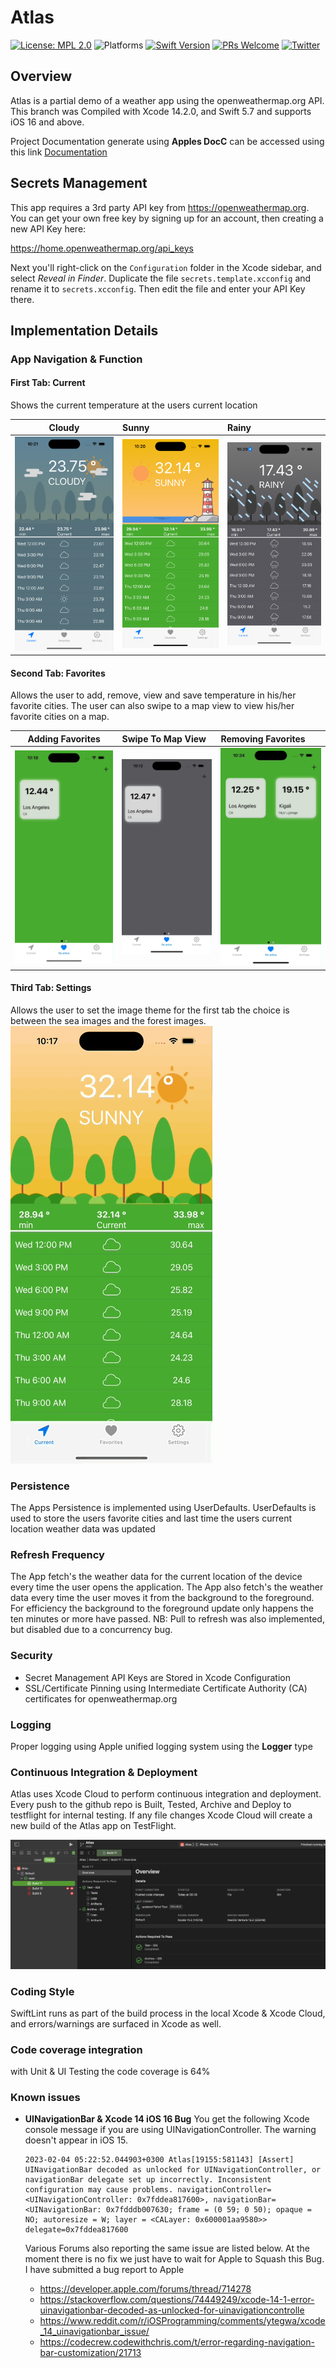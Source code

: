 # Atlas

[![License: MPL 2.0](https://img.shields.io/badge/License-MPL%202.0-brightgreen.svg)](https://opensource.org/licenses/MPL-2.0)
![Platforms](https://img.shields.io/badge/platform-iOS-lightgrey.svg)
[![Swift Version](https://img.shields.io/badge/Swift-5.7-F16D39.svg?style=flat)](https://developer.apple.com/swift)
[![PRs Welcome](https://img.shields.io/badge/PRs-welcome-brightgreen.svg?style=flat-square)](http://makeapullrequest.com)
[![Twitter](https://img.shields.io/badge/twitter-@byaruhaf-blue.svg)](http://twitter.com/byaruhaf)

## Overview

Atlas is a partial demo of a weather app using the openweathermap.org API.
This branch was Compiled with Xcode 14.2.0, and Swift 5.7 and supports iOS 16 and above.

Project Documentation generate using **Apples DocC** can be accessed using this link [Documentation](https://byaruhaf.github.io/Atlas/documentation/atlas/)

## Secrets Management

This app requires a 3rd party API key from https://openweathermap.org. You can get your own free key
by signing up for an account, then creating a new API Key here:

https://home.openweathermap.org/api_keys

Next you'll right-click on the `Configuration` folder in the Xcode sidebar, and select _Reveal in Finder_. Duplicate the file `secrets.template.xcconfig` and rename it to `secrets.xcconfig`. Then edit the file and enter your API Key there.

## Implementation Details

### App Navigation & Function

#### First Tab: Current

Shows the current temperature at the users current location

|             Cloudy             | Sunny                         | Rainy                         |
| :----------------------------: | :---------------------------- | :---------------------------- |
| ![Navigation](Demo/Cloudy.png) | ![Navigation](Demo/Sunny.png) | ![Navigation](Demo/Rainy.png) |

#### Second Tab: Favorites

Allows the user to add, remove, view and save temperature in his/her favorite cities.
The user can also swipe to a map view to view his/her favorite cities on a map.

|       Adding Favorites       | Swipe To Map View            | Removing Favorites           |
| :--------------------------: | :--------------------------- | :--------------------------- |
| ![Navigation](Demo/Fav1.gif) | ![Navigation](Demo/Fav2.gif) | ![Navigation](Demo/Fav3.gif) |

#### Third Tab: Settings

Allows the user to set the image theme for the first tab the choice is between the sea images and the forest images.
![Navigation](Demo/Set2.gif)

### Persistence

The Apps Persistence is implemented using UserDefaults.
UserDefaults is used to store the users favorite cities and last time the users current location weather data was updated

### Refresh Frequency

The App fetch's the weather data for the current location of the device every time the user opens the application.
The App also fetch's the weather data every time the user moves it from the background to the foreground.
For efficiency the background to the foreground update only happens the ten minutes or more have passed.
NB: Pull to refresh was also implemented, but disabled due to a concurrency bug.

### Security

- Secret Management API Keys are Stored in Xcode Configuration
- SSL/Certificate Pinning using Intermediate Certificate Authority (CA) certificates for openweathermap.org

### Logging

Proper logging using Apple unified logging system using the **Logger** type

### Continuous Integration & Deployment

Atlas uses Xcode Cloud to perform continuous integration and deployment.
Every push to the github repo is Built, Tested, Archive and Deploy to testflight for internal testing.
If any file changes Xcode Cloud will create a new build of the Atlas app on TestFlight.

![Xcode Cloud](Demo/XcodeCloud.png)

### Coding Style

SwiftLint runs as part of the build process in the local Xcode & Xcode Cloud, and errors/warnings are surfaced in Xcode as well.

### Code coverage integration

with Unit & UI Testing the code coverage is 64%

### Known issues

- **UINavigationBar & Xcode 14 iOS 16 Bug**
  You get the following Xcode console message if you are using UINavigationController. The warning doesn't appear in iOS 15.

  ```
  2023-02-04 05:22:52.044903+0300 Atlas[19155:581143] [Assert] UINavigationBar decoded as unlocked for UINavigationController, or navigationBar delegate set up incorrectly. Inconsistent configuration may cause problems. navigationController=<UINavigationController: 0x7fddea817600>, navigationBar=<UINavigationBar: 0x7fdddb007630; frame = (0 59; 0 50); opaque = NO; autoresize = W; layer = <CALayer: 0x600001aa9580>> delegate=0x7fddea817600
  ```

  Various Forums also reporting the same issue are listed below. At the moment there is no fix we just have to wait for Apple to Squash this Bug.
  I have submitted a bug report to Apple

  - https://developer.apple.com/forums/thread/714278
  - https://stackoverflow.com/questions/74449249/xcode-14-1-error-uinavigationbar-decoded-as-unlocked-for-uinavigationcontrolle
  - https://www.reddit.com/r/iOSProgramming/comments/ytegwa/xcode_14_uinavigationbar_issue/
  - https://codecrew.codewithchris.com/t/error-regarding-navigation-bar-customization/21713
